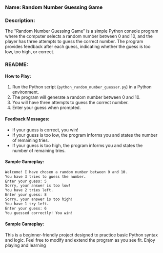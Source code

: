### Name: Random Number Guessing Game

### Description:
The "Random Number Guessing Game" is a simple Python console program where the computer selects a random number between 0 and 10, and the player has three attempts to guess the correct number. The program provides feedback after each guess, indicating whether the guess is too low, too high, or correct.

### README:

#### How to Play:
1. Run the Python script (`python_random_number_guesser.py`) in a Python environment.
2. The program will generate a random number between 0 and 10.
3. You will have three attempts to guess the correct number.
4. Enter your guess when prompted.

#### Feedback Messages:
- If your guess is correct, you win!
- If your guess is too low, the program informs you and states the number of remaining tries.
- If your guess is too high, the program informs you and states the number of remaining tries.

#### Sample Gameplay:
```bash
Welcome! I have chosen a random number between 0 and 10.
You have 3 tries to guess the number.
Enter your guess: 5
Sorry, your answer is too low!
You have 2 tries left.
Enter your guess: 8
Sorry, your answer is too high!
You have 1 try left.
Enter your guess: 6
You guessed correctly! You win!
```

#### Sample Gameplay:
This is a beginner-friendly project designed to practice basic Python syntax and logic. Feel free to modify and extend the program as you see fit. Enjoy playing and learning
